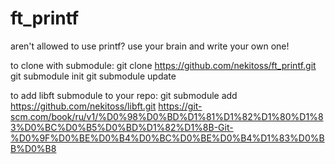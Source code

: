 # ft_printf
aren't allowed to use printf? use your brain and write your own one!

to clone with submodule:
git clone https://github.com/nekitoss/ft_printf.git
git submodule init
git submodule update

to add libft submodule to your repo:
git submodule add https://github.com/nekitoss/libft.git
https://git-scm.com/book/ru/v1/%D0%98%D0%BD%D1%81%D1%82%D1%80%D1%83%D0%BC%D0%B5%D0%BD%D1%82%D1%8B-Git-%D0%9F%D0%BE%D0%B4%D0%BC%D0%BE%D0%B4%D1%83%D0%BB%D0%B8

